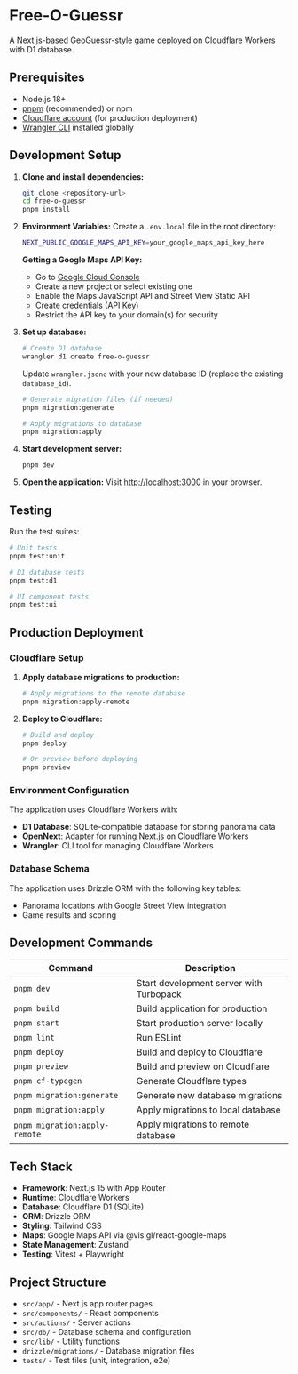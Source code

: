 # Free-O-Guessr

A Next.js-based GeoGuessr-style game deployed on Cloudflare Workers with D1 database.

## Prerequisites

- Node.js 18+
- [pnpm](https://pnpm.io/) (recommended) or npm
- [Cloudflare account](https://cloudflare.com) (for production deployment)
- [Wrangler CLI](https://developers.cloudflare.com/workers/wrangler/install-and-update/) installed globally

## Development Setup

1. **Clone and install dependencies:**

   ```bash
   git clone <repository-url>
   cd free-o-guessr
   pnpm install
   ```

2. **Environment Variables:**
   Create a `.env.local` file in the root directory:

   ```bash
   NEXT_PUBLIC_GOOGLE_MAPS_API_KEY=your_google_maps_api_key_here
   ```

   **Getting a Google Maps API Key:**

   - Go to [Google Cloud Console](https://console.cloud.google.com/)
   - Create a new project or select existing one
   - Enable the Maps JavaScript API and Street View Static API
   - Create credentials (API Key)
   - Restrict the API key to your domain(s) for security

3. **Set up database:**

   ```bash
   # Create D1 database
   wrangler d1 create free-o-guessr
   ```

   Update `wrangler.jsonc` with your new database ID (replace the existing `database_id`).

   ```bash
   # Generate migration files (if needed)
   pnpm migration:generate

   # Apply migrations to database
   pnpm migration:apply
   ```

4. **Start development server:**

   ```bash
   pnpm dev
   ```

5. **Open the application:**
   Visit [http://localhost:3000](http://localhost:3000) in your browser.

## Testing

Run the test suites:

```bash
# Unit tests
pnpm test:unit

# D1 database tests
pnpm test:d1

# UI component tests
pnpm test:ui
```

## Production Deployment

### Cloudflare Setup

1. **Apply database migrations to production:**

   ```bash
   # Apply migrations to the remote database
   pnpm migration:apply-remote
   ```

2. **Deploy to Cloudflare:**

   ```bash
   # Build and deploy
   pnpm deploy

   # Or preview before deploying
   pnpm preview
   ```

### Environment Configuration

The application uses Cloudflare Workers with:

- **D1 Database**: SQLite-compatible database for storing panorama data
- **OpenNext**: Adapter for running Next.js on Cloudflare Workers
- **Wrangler**: CLI tool for managing Cloudflare Workers

### Database Schema

The application uses Drizzle ORM with the following key tables:

- Panorama locations with Google Street View integration
- Game results and scoring

## Development Commands

| Command                       | Description                             |
| ----------------------------- | --------------------------------------- |
| `pnpm dev`                    | Start development server with Turbopack |
| `pnpm build`                  | Build application for production        |
| `pnpm start`                  | Start production server locally         |
| `pnpm lint`                   | Run ESLint                              |
| `pnpm deploy`                 | Build and deploy to Cloudflare          |
| `pnpm preview`                | Build and preview on Cloudflare         |
| `pnpm cf-typegen`             | Generate Cloudflare types               |
| `pnpm migration:generate`     | Generate new database migrations        |
| `pnpm migration:apply`        | Apply migrations to local database      |
| `pnpm migration:apply-remote` | Apply migrations to remote database     |

## Tech Stack

- **Framework**: Next.js 15 with App Router
- **Runtime**: Cloudflare Workers
- **Database**: Cloudflare D1 (SQLite)
- **ORM**: Drizzle ORM
- **Styling**: Tailwind CSS
- **Maps**: Google Maps API via @vis.gl/react-google-maps
- **State Management**: Zustand
- **Testing**: Vitest + Playwright

## Project Structure

- `src/app/` - Next.js app router pages
- `src/components/` - React components
- `src/actions/` - Server actions
- `src/db/` - Database schema and configuration
- `src/lib/` - Utility functions
- `drizzle/migrations/` - Database migration files
- `tests/` - Test files (unit, integration, e2e)
